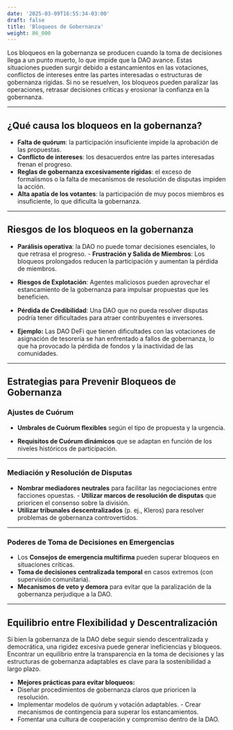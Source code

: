 ```yaml
---
date: '2025-03-09T16:55:34-03:00'
draft: false
title: 'Bloqueos de Gobernanza'
weight: 86_000
---
```


Los bloqueos en la gobernanza se producen cuando la toma de decisiones llega a un punto muerto, lo que impide que la DAO avance. Estas situaciones pueden surgir debido a estancamientos en las votaciones, conflictos de intereses entre las partes interesadas o estructuras de gobernanza rígidas. Si no se resuelven, los bloqueos pueden paralizar las operaciones, retrasar decisiones críticas y erosionar la confianza en la gobernanza.

---

## **¿Qué causa los bloqueos en la gobernanza?**

- **Falta de quórum**: la participación insuficiente impide la aprobación de las propuestas.
- **Conflicto de intereses**: los desacuerdos entre las partes interesadas frenan el progreso.
- **Reglas de gobernanza excesivamente rígidas**: el exceso de formalismos o la falta de mecanismos de resolución de disputas impiden la acción.
- **Alta apatía de los votantes**: la participación de muy pocos miembros es insuficiente, lo que dificulta la gobernanza.

---

## **Riesgos de los bloqueos en la gobernanza**

- **Parálisis operativa**: la DAO no puede tomar decisiones esenciales, lo que retrasa el progreso. - **Frustración y Salida de Miembros**: Los bloqueos prolongados reducen la participación y aumentan la pérdida de miembros.

- **Riesgos de Explotación**: Agentes maliciosos pueden aprovechar el estancamiento de la gobernanza para impulsar propuestas que les beneficien.

- **Pérdida de Credibilidad**: Una DAO que no pueda resolver disputas podría tener dificultades para atraer contribuyentes e inversores.

- **Ejemplo:** Las DAO DeFi que tienen dificultades con las votaciones de asignación de tesorería se han enfrentado a fallos de gobernanza, lo que ha provocado la pérdida de fondos y la inactividad de las comunidades.

---

## **Estrategias para Prevenir Bloqueos de Gobernanza**

### **Ajustes de Cuórum**
- **Umbrales de Cuórum flexibles** según el tipo de propuesta y la urgencia.

- **Requisitos de Cuórum dinámicos** que se adaptan en función de los niveles históricos de participación.

---

### **Mediación y Resolución de Disputas**
- **Nombrar mediadores neutrales** para facilitar las negociaciones entre facciones opuestas. - **Utilizar marcos de resolución de disputas** que prioricen el consenso sobre la división.
- **Utilizar tribunales descentralizados** (p. ej., Kleros) para resolver problemas de gobernanza controvertidos.

---

### **Poderes de Toma de Decisiones en Emergencias**
- Los **Consejos de emergencia multifirma** pueden superar bloqueos en situaciones críticas.
- **Toma de decisiones centralizada temporal** en casos extremos (con supervisión comunitaria).
- **Mecanismos de veto y demora** para evitar que la paralización de la gobernanza perjudique a la DAO.

---

## **Equilibrio entre Flexibilidad y Descentralización**

Si bien la gobernanza de la DAO debe seguir siendo descentralizada y democrática, una rigidez excesiva puede generar ineficiencias y bloqueos. Encontrar un equilibrio entre la transparencia en la toma de decisiones y las estructuras de gobernanza adaptables es clave para la sostenibilidad a largo plazo.

- **Mejores prácticas para evitar bloqueos:**
- Diseñar procedimientos de gobernanza claros que prioricen la resolución.
- Implementar modelos de quórum y votación adaptables. - Crear mecanismos de contingencia para superar los estancamientos.
- Fomentar una cultura de cooperación y compromiso dentro de la DAO.